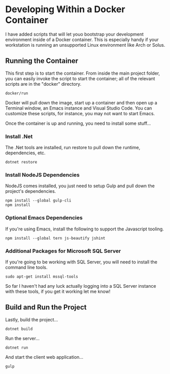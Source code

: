 Developing Within a Docker Container
=============================================

I have added scripts that will let youo bootstrap your development environment
inside of a Docker container. This is especially handy if your workstation is
running an unsupported Linux environment like Arch or Solus.

Running the Container
--------------------------

This first step is to start the container. From inside the main project folder,
you can easily invoke the script to start the container; all of the relevant
scripts are in the "docker" directory.

    docker/run
    
Docker will pull down the image, start up a container and then open up a
Terminal window, an Emacs instance and Visual Studio Code. You can customize
these scripts, for instance, you may not want to start Emacs.

Once the container is up and running, you need to install some stuff...

### Install .Net

The .Net tools are installed, run restore to pull down the runtime,
dependencies, etc.
  
    dotnet restore

### Install NodeJS Dependencies

NodeJS comes installed, you just need to setup Gulp and pull down the project's
dependencies.

    npm install --global gulp-cli
    npm install    

### Optional Emacs Dependencies

If you're using Emacs, install the following to support the Javascript tooling.

    npm install --global tern js-beautify jshint
    
### Additional Packages for Microsoft SQL Server

If you're going to be working with SQL Server, you will need to install the
command line tools.

    sudo apt-get install mssql-tools
    
So far I haven't had any luck actually logging into a SQL Server instance with
these tools, if you get it working let me know!

Build and Run the Project
-------------------------------

Lastly, build the project...

    dotnet build
    
Run the server...

    dotnet run
    
And start the client web application...

    gulp 

